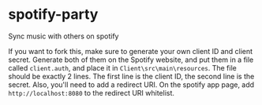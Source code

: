 # spotify-party
Sync music with others on spotify

If you want to fork this, make sure to generate your own client ID and client secret.
Generate both of them on the Spotify website, and put them in a file called `client.auth`, and place it in `Client\src\main\resources`.
The file should be exactly 2 lines. The first line is the client ID, the second line is the secret. Also, you'll need to add a redirect URI. On the spotify app page, add `http://localhost:8080` to the redirect URI whitelist.
